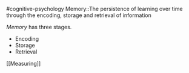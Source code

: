 #cognitive-psychology 
Memory::The persistence of learning over time through the encoding, storage and retrieval of information
<!--SR:!2024-04-14,4,230-->

*Memory* has three stages. 

- Encoding
- Storage
- Retrieval


[[Measuring]]